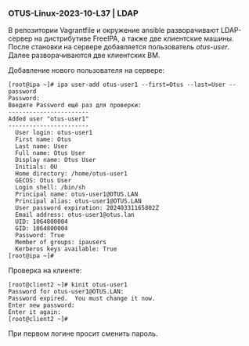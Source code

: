 ### OTUS-Linux-2023-10-L37 | LDAP  

В репозитории Vagrantfile и окружение ansible разворачивают LDAP-сервер на дистрибутиве FreeIPA, а также две клиентские машины.
После становки на сервере добавляется пользователь *otus-user*.  
Далее разворачиваются две клиентских ВМ.

Добавление нового пользователя на сервере:  

```
[root@ipa ~]# ipa user-add otus-user1 --first=Otus --last=User --password
Password: 
Введите Password ещё раз для проверки: 
-----------------------
Added user "otus-user1"
-----------------------
  User login: otus-user1
  First name: Otus
  Last name: User
  Full name: Otus User
  Display name: Otus User
  Initials: OU
  Home directory: /home/otus-user1
  GECOS: Otus User
  Login shell: /bin/sh
  Principal name: otus-user1@OTUS.LAN
  Principal alias: otus-user1@OTUS.LAN
  User password expiration: 20240331165802Z
  Email address: otus-user1@otus.lan
  UID: 1064800004
  GID: 1064800004
  Password: True
  Member of groups: ipausers
  Kerberos keys available: True
[root@ipa ~]# 
```
Проверка на клиенте:

```
[root@client2 ~]# kinit otus-user1
Password for otus-user1@OTUS.LAN: 
Password expired.  You must change it now.
Enter new password: 
Enter it again: 
[root@client2 ~]#
```
При первом логине просит сменить пароль.
